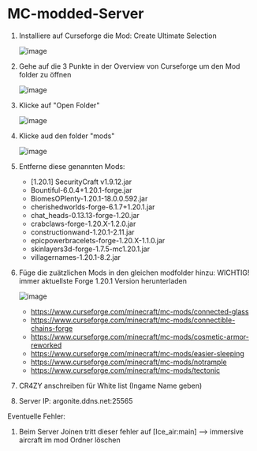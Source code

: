 # MC-modded-Server

1. Installiere auf Curseforge die Mod: Create Ultimate Selection

   ![image](https://github.com/user-attachments/assets/db972bf1-623c-44b1-89c3-af058fe5181f)
3. Gehe auf die 3 Punkte in der Overview von Curseforge um den Mod folder zu öffnen

   ![image](https://github.com/user-attachments/assets/7da3e56c-0d57-4986-91e9-3d8273e75285)
4. Klicke auf "Open Folder"

   ![image](https://github.com/user-attachments/assets/ebaed7f8-a3fa-4aa1-8a6d-6759b75ecfae)
5. Klicke aud den folder "mods"

   ![image](https://github.com/user-attachments/assets/1c8d722d-586d-420d-9b2c-f6eb22d87125)
6. Entferne diese genannten Mods:
   - [1.20.1] SecurityCraft v1.9.12.jar
   - Bountiful-6.0.4+1.20.1-forge.jar
   - BiomesOPlenty-1.20.1-18.0.0.592.jar
   - cherishedworlds-forge-6.1.7+1.20.1.jar
   - chat_heads-0.13.13-forge-1.20.jar
   - crabclaws-forge-1.20.X-1.2.0.jar
   - constructionwand-1.20.1-2.11.jar
   - epicpowerbracelets-forge-1.20.X-1.1.0.jar
   - skinlayers3d-forge-1.7.5-mc1.20.1.jar
   - villagernames-1.20.1-8.2.jar
  
7. Füge die zuätzlichen Mods in den gleichen modfolder hinzu: WICHTIG! immer aktuellste Forge 1.20.1 Version herunterladen

   ![image](https://github.com/user-attachments/assets/ed24c71e-be7f-4c90-81ef-4ca9d1656f98)

   - https://www.curseforge.com/minecraft/mc-mods/connected-glass
   - https://www.curseforge.com/minecraft/mc-mods/connectible-chains-forge
   - https://www.curseforge.com/minecraft/mc-mods/cosmetic-armor-reworked
   - https://www.curseforge.com/minecraft/mc-mods/easier-sleeping
   - https://www.curseforge.com/minecraft/mc-mods/notrample
   - https://www.curseforge.com/minecraft/mc-mods/tectonic


9. CR4ZY anschreiben für White list (Ingame Name geben)

10. Server IP: argonite.ddns.net:25565

Eventuelle Fehler:

1. Beim Server Joinen tritt dieser fehler auf [Ice_air:main] --> immersive aircraft im mod Ordner löschen

   


